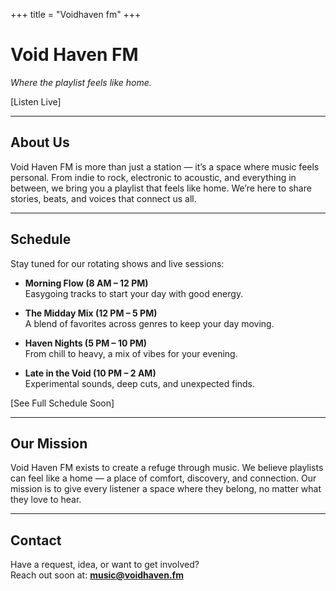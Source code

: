 +++
title = "Voidhaven fm"
+++

# Void Haven FM
*Where the playlist feels like home.*

[Listen Live]

---

## About Us
Void Haven FM is more than just a station — it’s a space where music feels personal. From indie to rock, electronic to acoustic, and everything in between, we bring you a playlist that feels like home. We’re here to share stories, beats, and voices that connect us all.

---

## Schedule
Stay tuned for our rotating shows and live sessions:

- **Morning Flow (8 AM – 12 PM)**  
  Easygoing tracks to start your day with good energy.  

- **The Midday Mix (12 PM – 5 PM)**  
  A blend of favorites across genres to keep your day moving.  

- **Haven Nights (5 PM – 10 PM)**  
  From chill to heavy, a mix of vibes for your evening.  

- **Late in the Void (10 PM – 2 AM)**  
  Experimental sounds, deep cuts, and unexpected finds.  

[See Full Schedule Soon]

---

## Our Mission
Void Haven FM exists to create a refuge through music. We believe playlists can feel like a home — a place of comfort, discovery, and connection. Our mission is to give every listener a space where they belong, no matter what they love to hear.

---

## Contact
Have a request, idea, or want to get involved?  
Reach out soon at: **music@voidhaven.fm**
